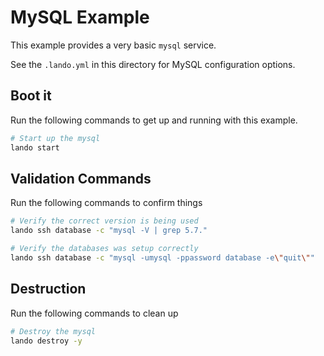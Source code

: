 MySQL Example
=============

This example provides a very basic `mysql` service.

See the `.lando.yml` in this directory for MySQL configuration options.

Boot it
-------

Run the following commands to get up and running with this example.

```bash
# Start up the mysql
lando start
```

Validation Commands
-------------------

Run the following commands to confirm things

```bash
# Verify the correct version is being used
lando ssh database -c "mysql -V | grep 5.7."

# Verify the databases was setup correctly
lando ssh database -c "mysql -umysql -ppassword database -e\"quit\""
```

Destruction
-----------

Run the following commands to clean up

```bash
# Destroy the mysql
lando destroy -y
```
